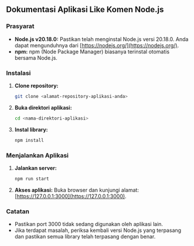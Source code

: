 ## Dokumentasi Aplikasi Like Komen Node.js

### Prasyarat

* **Node.js v20.18.0:** Pastikan telah menginstal Node.js versi 20.18.0. Anda dapat mengunduhnya dari [https://nodejs.org/](https://nodejs.org/).
* **npm:** npm (Node Package Manager) biasanya terinstal otomatis bersama Node.js.

### Instalasi

1. **Clone repository:**
   ```bash
   git clone <alamat-repository-aplikasi-anda>
   ```
2. **Buka direktori aplikasi:**
   ```bash
   cd <nama-direktori-aplikasi>
   ```
3. **Instal library:**
   ```bash
   npm install
   ```

### Menjalankan Aplikasi

1. **Jalankan server:**
   ```bash
   npm run start
   ```
2. **Akses aplikasi:**
   Buka browser dan kunjungi alamat: [https://127.0.0.1:3000](https://127.0.0.1:3000).

### Catatan

* Pastikan port 3000 tidak sedang digunakan oleh aplikasi lain.
* Jika terdapat masalah, periksa kembali versi Node.js yang terpasang dan pastikan semua library telah terpasang dengan benar.


